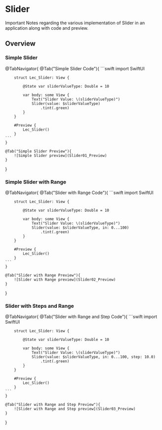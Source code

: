 # Slider

Important Notes regarding the various implementation of Slider in an application along with code and preview.

## Overview

### Simple Slider
@TabNavigator{
    @Tab("Simple Slider Code"){
        ```swift
        import SwiftUI

        struct Lec_Slider: View {
            
            @State var sliderValueType: Double = 10
            
            var body: some View {
                Text("Slider Value: \(sliderValueType)")
                Slider(value: $sliderValueType)
                    .tint(.green)
            }
        }

        #Preview {
            Lec_Slider()
        }
    ```
    }
    
    @Tab("Simple Slider Preview"){
        ![Simple Slider preview](Slider01_Preview)
    }
}


### Simple Slider with Range
@TabNavigator{
    @Tab("Slider with Range Code"){
        ```swift
        import SwiftUI

        struct Lec_Slider: View {
            
            @State var sliderValueType: Double = 10
            
            var body: some View {
                Text("Slider Value: \(sliderValueType)")
                Slider(value: $sliderValueType, in: 0...100)
                    .tint(.green)
            }
        }

        #Preview {
            Lec_Slider()
        }
    ```
    }
    
    @Tab("Slider with Range Preview"){
        ![Slider with Range preview](Slider02_Preview)
    }
}

### Slider with Steps and Range

@TabNavigator{
    @Tab("Slider with Range and Step Code"){
        ```swift
        import SwiftUI

        struct Lec_Slider: View {
            
            @State var sliderValueType: Double = 10
            
            var body: some View {
                Text("Slider Value: \(sliderValueType)")
                Slider(value: $sliderValueType, in: 0...100, step: 10.0)
                    .tint(.green)
            }
        }

        #Preview {
            Lec_Slider()
        }
    ```
    }
    
    @Tab("Slider with Range and Step Preview"){
        ![Slider with Range and Step preview](Slider03_Preview)
    }
}
